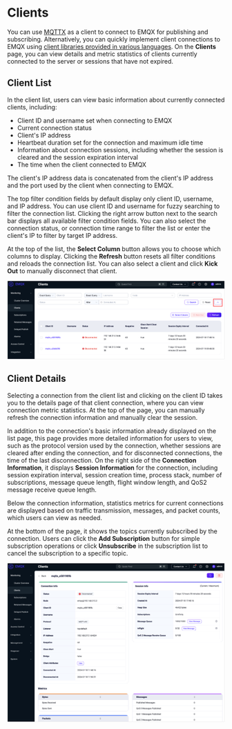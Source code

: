 # Clients

You can use [MQTTX](https://mqttx.app) as a client to connect to EMQX for publishing and subscribing. Alternatively, you can quickly implement client connections to EMQX using [client libraries provided in various languages](../../connect-emqx/introduction.md). On the **Clients** page, you can view details and metric statistics of clients currently connected to the server or sessions that have not expired.

## Client List

In the client list, users can view basic information about currently connected clients, including:

- Client ID and username set when connecting to EMQX
- Current connection status
- Client's IP address
- Heartbeat duration set for the connection and maximum idle time
- Information about connection sessions, including whether the session is cleared and the session expiration interval
- The time when the client connected to EMQX

The client's IP address data is concatenated from the client's IP address and the port used by the client when connecting to EMQX.

The top filter condition fields by default display only client ID, username, and IP address. You can use client ID and username for fuzzy searching to filter the connection list. Clicking the right arrow button next to the search bar displays all available filter condition fields. You can also select the connection status, or connection time range to filter the list or enter the client's IP to filter by target IP address.

At the top of the list, the **Select Column** button allows you to choose which columns to display. Clicking the **Refresh** button resets all filter conditions and reloads the connection list. You can also select a client and click **Kick Out** to manually disconnect that client.

<img src="./assets/connections.png" alt="Connection Management List" style="zoom:50%;" />

## Client Details

Selecting a connection from the client list and clicking on the client ID takes you to the details page of that client connection, where you can view connection metric statistics. At the top of the page, you can manually refresh the connection information and manually clear the session.

In addition to the connection's basic information already displayed on the list page, this page provides more detailed information for users to view, such as the protocol version used by the connection, whether sessions are cleared after ending the connection, and for disconnected connections, the time of the last disconnection. On the right side of the **Connection Information**, it displays **Session Information** for the connection, including session expiration interval, session creation time, process stack, number of subscriptions, message queue length, flight window length, and QoS2 message receive queue length.

Below the connection information, statistics metrics for current connections are displayed based on traffic transmission, messages, and packet counts, which users can view as needed.

At the bottom of the page, it shows the topics currently subscribed by the connection. Users can click the **Add Subscription** button for simple subscription operations or click **Unsubscribe** in the subscription list to cancel the subscription to a specific topic.

<img src="./assets/connection-details.png" alt="connection-details" style="zoom:50%;" />
